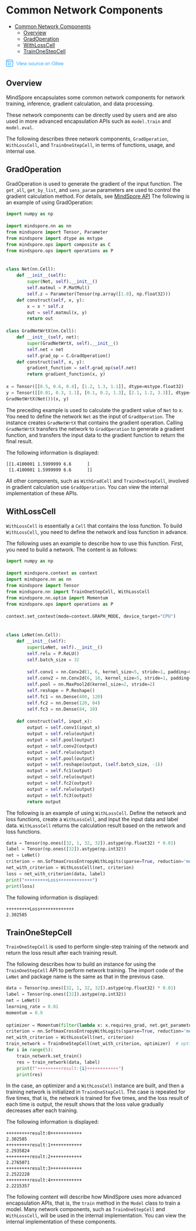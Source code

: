 # Common Network Components

<!-- TOC -->

- [Common Network Components](#common-network-components)
    - [Overview](#overview)
    - [GradOperation](#gradoperation)
    - [WithLossCell](#withlosscell)
    - [TrainOneStepCell](#trainonestepcell)

<!-- /TOC -->

<a href="https://gitee.com/mindspore/docs/blob/master/docs/programming_guide/source_en/network_component.md" target="_blank"><img src="./_static/logo_source.png"></a>

## Overview

MindSpore encapsulates some common network components for network training, inference, gradient calculation, and data processing.

These network components can be directly used by users and are also used in more advanced encapsulation APIs such as `model.train` and `model.eval`.

The following describes three network components, `GradOperation`, `WithLossCell`, and `TrainOneStepCell`, in terms of functions, usage, and internal use.

## GradOperation

GradOperation is used to generate the gradient of the input function. The `get_all`, `get_by_list`, and `sens_param` parameters are used to control the gradient calculation method. For details, see [MindSpore API](https://www.mindspore.cn/doc/api_python/en/master/mindspore/ops/mindspore.ops.GradOperation.html)
The following is an example of using GradOperation:

```python
import numpy as np

import mindspore.nn as nn
from mindspore import Tensor, Parameter
from mindspore import dtype as mstype
from mindspore.ops import composite as C
from mindspore.ops import operations as P


class Net(nn.Cell):
    def __init__(self):
        super(Net, self).__init__()
        self.matmul = P.MatMul()
        self.z = Parameter(Tensor(np.array([1.0], np.float32)))
    def construct(self, x, y):
        x = x * self.z
        out = self.matmul(x, y)
        return out

class GradNetWrtX(nn.Cell):
    def __init__(self, net):
        super(GradNetWrtX, self).__init__()
        self.net = net
        self.grad_op = C.GradOperation()
    def construct(self, x, y):
        gradient_function = self.grad_op(self.net)
        return gradient_function(x, y)

x = Tensor([[0.5, 0.6, 0.4], [1.2, 1.3, 1.1]], dtype=mstype.float32)
y = Tensor([[0.01, 0.3, 1.1], [0.1, 0.2, 1.3], [2.1, 1.2, 3.3]], dtype=mstype.float32)
GradNetWrtX(Net())(x, y)
```

The preceding example is used to calculate the gradient value of `Net` to x. You need to define the network `Net` as the input of `GradOperation`. The instance creates `GradNetWrtX` that contains the gradient operation. Calling `GradNetWrtX` transfers the network to `GradOperation` to generate a gradient function, and transfers the input data to the gradient function to return the final result.

The following information is displayed:

```text
[[1.4100001 1.5999999 6.6      ]
 [1.4100001 1.5999999 6.6      ]]
```

All other components, such as `WithGradCell` and `TrainOneStepCell`, involved in gradient calculation use `GradOperation`.
You can view the internal implementation of these APIs.

## WithLossCell

`WithLossCell` is essentially a `Cell` that contains the loss function. To build `WithLossCell`, you need to define the network and loss function in advance.

The following uses an example to describe how to use this function. First, you need to build a network. The content is as follows:

```python
import numpy as np

import mindspore.context as context
import mindspore.nn as nn
from mindspore import Tensor
from mindspore.nn import TrainOneStepCell, WithLossCell
from mindspore.nn.optim import Momentum
from mindspore.ops import operations as P

context.set_context(mode=context.GRAPH_MODE, device_target="CPU")


class LeNet(nn.Cell):
    def __init__(self):
        super(LeNet, self).__init__()
        self.relu = P.ReLU()
        self.batch_size = 32

        self.conv1 = nn.Conv2d(1, 6, kernel_size=5, stride=1, padding=0, has_bias=False, pad_mode='valid')
        self.conv2 = nn.Conv2d(6, 16, kernel_size=5, stride=1, padding=0, has_bias=False, pad_mode='valid')
        self.pool = nn.MaxPool2d(kernel_size=2, stride=2)
        self.reshape = P.Reshape()
        self.fc1 = nn.Dense(400, 120)
        self.fc2 = nn.Dense(120, 84)
        self.fc3 = nn.Dense(84, 10)

    def construct(self, input_x):
        output = self.conv1(input_x)
        output = self.relu(output)
        output = self.pool(output)
        output = self.conv2(output)
        output = self.relu(output)
        output = self.pool(output)
        output = self.reshape(output, (self.batch_size, -1))
        output = self.fc1(output)
        output = self.relu(output)
        output = self.fc2(output)
        output = self.relu(output)
        output = self.fc3(output)
        return output
```

The following is an example of using `WithLossCell`. Define the network and loss functions, create a `WithLossCell`, and input the input data and label data. `WithLossCell` returns the calculation result based on the network and loss functions.

```python
data = Tensor(np.ones([32, 1, 32, 32]).astype(np.float32) * 0.01)
label = Tensor(np.ones([32]).astype(np.int32))
net = LeNet()
criterion = nn.SoftmaxCrossEntropyWithLogits(sparse=True, reduction='mean')
net_with_criterion = WithLossCell(net, criterion)
loss = net_with_criterion(data, label)
print("+++++++++Loss+++++++++++++")
print(loss)
```

The following information is displayed:

```text
+++++++++Loss+++++++++++++
2.302585
```

## TrainOneStepCell

`TrainOneStepCell` is used to perform single-step training of the network and return the loss result after each training result.

The following describes how to build an instance for using the `TrainOneStepCell` API to perform network training. The import code of the `LeNet` and package name is the same as that in the previous case.

```python
data = Tensor(np.ones([32, 1, 32, 32]).astype(np.float32) * 0.01)
label = Tensor(np.ones([32]).astype(np.int32))
net = LeNet()
learning_rate = 0.01
momentum = 0.9

optimizer = Momentum(filter(lambda x: x.requires_grad, net.get_parameters()), learning_rate, momentum)
criterion = nn.SoftmaxCrossEntropyWithLogits(sparse=True, reduction='mean')
net_with_criterion = WithLossCell(net, criterion)
train_network = TrainOneStepCell(net_with_criterion, optimizer)  # optimizer
for i in range(5):
    train_network.set_train()
    res = train_network(data, label)
    print(f"+++++++++result:{i}++++++++++++")
    print(res)
```

In the case, an optimizer and a `WithLossCell` instance are built, and then a training network is initialized in `TrainOneStepCell`. The case is repeated for five times, that is, the network is trained for five times, and the loss result of each time is output, the result shows that the loss value gradually decreases after each training.

The following information is displayed:

```text
+++++++++result:0++++++++++++
2.302585
+++++++++result:1++++++++++++
2.2935824
+++++++++result:2++++++++++++
2.2765071
+++++++++result:3++++++++++++
2.2522228
+++++++++result:4++++++++++++
2.2215357
```

The following content will describe how MindSpore uses more advanced encapsulation APIs, that is, the `train` method in the `Model` class to train a model. Many network components, such as `TrainOneStepCell` and `WithLossCell`, will be used in the internal implementation.
You can view the internal implementation of these components.
